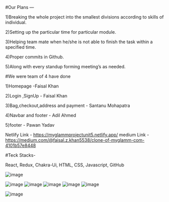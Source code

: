 #Our Plans —

1)Breaking the whole project into the smallest divisions according to skills of individual.

2)Setting up the particular time for particular module.

3)Helping team mate when he/she is not able to finish the task within a specified time.

4)Proper commits in Github.

5)Along with every standup forming meeting’s as needed.

#We were team of 4 have done

1)Homepage -Faisal Khan

2)Login ,SignUp - Faisal Khan

3)Bag,checkout,address and payment - Santanu Mohapatra

4)Navbar and footer - Adil Ahmed

5)footer - Pawan Yadav

Netlify Link - https://myglammprojectunit5.netlify.app/ medium Link - https://medium.com/@faisal.z.khan5538/clone-of-myglamm-com-4101b57e8448

#Teck Stacks-

React, Redux, Chakra-Ui, HTML, CSS, Javascript, GitHub




![image](https://user-images.githubusercontent.com/99542723/180635982-c1c48b2c-fc50-4a0f-93fd-3e3fce86d860.png)

![image](https://user-images.githubusercontent.com/99542723/180635905-9194df1b-8d53-4108-b2db-744f1cc8badb.png)
![image](https://user-images.githubusercontent.com/99542723/180635918-11d138d4-fd7a-410b-9661-76490b13f293.png)
![image](https://user-images.githubusercontent.com/99542723/180635924-ca287ac2-fa1a-4daf-9153-9d9deb354653.png)
![image](https://user-images.githubusercontent.com/99542723/180635930-84865d4a-2d40-4cc1-b662-d0081408cd4f.png)
![image](https://user-images.githubusercontent.com/99542723/180636030-661acf5c-1696-4251-b543-fc4351a472e4.png)

![image](https://user-images.githubusercontent.com/99542723/180635937-b9e64c02-ece9-4b3f-bf89-9e30552ac6bb.png)

